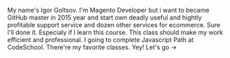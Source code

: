 My name's Igor Goltsov. 
I'm Magento Developer but i want to became GitHub master in 2015 year and start own deadly useful and hightly profitable support service and dozen other services for ecommerce. 
Sure I'll done it. Especialy if I learn this course. This class should make my work efficient and professional.
I going to complete Javascript Path at CodeSchool. There're my favorite classes. Yey!
Let's go ->
